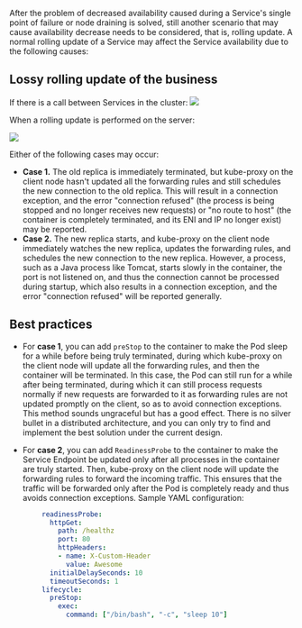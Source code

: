 


After the problem of decreased availability caused during a Service's single point of failure or node draining is solved, still another scenario that may cause availability decrease needs to be considered, that is, rolling update. A normal rolling update of a Service may affect the Service availability due to the following causes:

## Lossy rolling update of the business

If there is a call between Services in the cluster:
![](https://qcloudimg.tencent-cloud.cn/raw/dba18d098d94ef7fdb140b29c851d984.png)


When a rolling update is performed on the server:

![](https://qcloudimg.tencent-cloud.cn/raw/a715e839cf50a54e36c63899bd06384f.png)

Either of the following cases may occur:
- **Case 1.** The old replica is immediately terminated, but kube-proxy on the client node hasn't updated all the forwarding rules and still schedules the new connection to the old replica. This will result in a connection exception, and the error "connection refused" (the process is being stopped and no longer receives new requests) or "no route to host" (the container is completely terminated, and its ENI and IP no longer exist) may be reported.
- **Case 2.** The new replica starts, and kube-proxy on the client node immediately watches the new replica, updates the forwarding rules, and schedules the new connection to the new replica. However, a process, such as a Java process like Tomcat, starts slowly in the container, the port is not listened on, and thus the connection cannot be processed during startup, which also results in a connection exception, and the error "connection refused" will be reported generally.

## Best practices

- For **case 1**, you can add `preStop` to the container to make the Pod sleep for a while before being truly terminated, during which kube-proxy on the client node will update all the forwarding rules, and then the container will be terminated. In this case, the Pod can still run for a while after being terminated, during which it can still process requests normally if new requests are forwarded to it as forwarding rules are not updated promptly on the client, so as to avoid connection exceptions. This method sounds ungraceful but has a good effect. There is no silver bullet in a distributed architecture, and you can only try to find and implement the best solution under the current design.

- For **case 2**, you can add `ReadinessProbe` to the container to make the Service Endpoint be updated only after all processes in the container are truly started. Then, kube-proxy on the client node will update the forwarding rules to forward the incoming traffic. This ensures that the traffic will be forwarded only after the Pod is completely ready and thus avoids connection exceptions.
Sample YAML configuration:
``` yaml
        readinessProbe:
          httpGet:
            path: /healthz
            port: 80
            httpHeaders:
            - name: X-Custom-Header
              value: Awesome
          initialDelaySeconds: 10
          timeoutSeconds: 1
        lifecycle:
          preStop:
            exec:
              command: ["/bin/bash", "-c", "sleep 10"]
```
